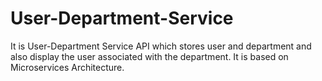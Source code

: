 # User-Department-Service

It is User-Department Service API which stores user and department and also display the user associated with the department. It is based on Microservices Architecture.
